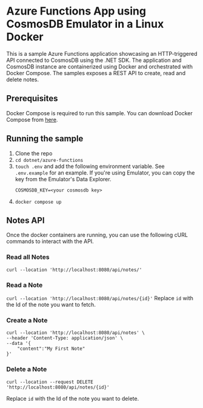 # Azure Functions App using CosmosDB Emulator in a Linux Docker

This is a sample Azure Functions application showcasing an HTTP-triggered API connected to CosmosDB using the .NET SDK. The application and CosmosDB instance are containerized using Docker and orchestrated with Docker Compose. The samples exposes a REST API to create, read and delete notes.

## Prerequisites
Docker Compose is required to run this sample. You can download Docker Compose from [here](https://docs.docker.com/compose/install/).

## Running the sample
1. Clone the repo
2. ```cd dotnet/azure-functions```
3. ```touch .env``` and add the following environment variable. See `.env.example` for an example. If you're using Emulator, you can copy the key from the Emulator's Data Explorer. 
    ```
    COSMOSDB_KEY=<your cosmosdb key>
    ```
4. ```docker compose up```

## Notes API 
Once the docker containers are running, you can use the following cURL commands to interact with the API.

### Read all Notes
```curl --location 'http://localhost:8080/api/notes/'```

### Read a Note
```curl --location 'http://localhost:8080/api/notes/{id}'```
Replace `id` with the Id of the note you want to fetch.

### Create a Note
```
curl --location 'http://localhost:8080/api/notes' \
--header 'Content-Type: application/json' \
--data '{
    "content":"My First Note"
}'
```
### Delete a Note
```
curl --location --request DELETE 'http://localhost:8080/api/notes/{id}'
```
Replace `id` with the Id of the note you want to delete.